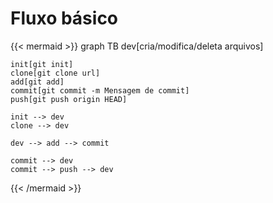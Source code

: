 # Fluxo básico

{{< mermaid >}}
graph TB
    dev[cria/modifica/deleta arquivos]

    init[git init]
    clone[git clone url]
    add[git add]
    commit[git commit -m Mensagem de commit]
    push[git push origin HEAD]

    init --> dev
    clone --> dev

    dev --> add --> commit

    commit --> dev
    commit --> push --> dev
{{< /mermaid >}}
